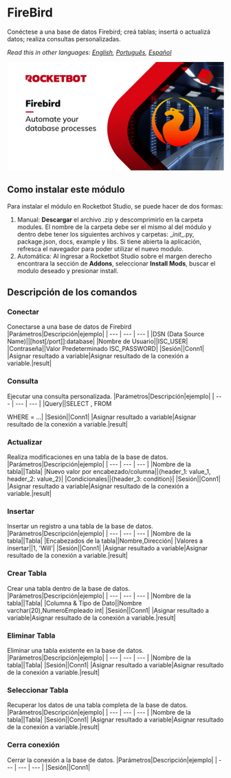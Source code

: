 



# FireBird
  
Conéctese a una base de datos Firebird; creá tablas; insertá o actualizá datos; realiza consultas personalizadas.  

  
*Read this in other languages: [English](Manual_FireBird.md), [Português](Manual_FireBird.pr.md), [Español](Manual_FireBird.es.md)*  

  
![banner](imgs/Banner_FireBird.jpg)
## Como instalar este módulo
  
Para instalar el módulo en Rocketbot Studio, se puede hacer de dos formas:
1. Manual: __Descargar__ el archivo .zip y descomprimirlo en la carpeta modules. El nombre de la carpeta debe ser el mismo al del módulo y dentro debe tener los siguientes archivos y carpetas: \__init__.py, package.json, docs, example y libs. Si tiene abierta la aplicación, refresca el navegador para poder utilizar el nuevo modulo.
2. Automática: Al ingresar a Rocketbot Studio sobre el margen derecho encontrara la sección de **Addons**, seleccionar **Install Mods**, buscar el modulo deseado y presionar install.  


## Descripción de los comandos

### Conectar
  
Conectarse a una base de datos de Firebird
|Parámetros|Descripción|ejemplo|
| --- | --- | --- |
|DSN (Data Source Name)||[host[/port]]:database|
|Nombre de Usuario||ISC_USER|
|Contraseña||Valor Predeterminado ISC_PASSWORD|
|Sesión||Conn1|
|Asignar resultado a variable|Asignar resultado de la conexión a variable.|result|

### Consulta
  
Ejecutar una consulta personalizada.
|Parámetros|Descripción|ejemplo|
| --- | --- | --- |
|Query||SELECT <column>, <column> FROM <table> WHERE <column> = <value> ...|
|Sesión||Conn1|
|Asignar resultado a variable|Asignar resultado de la conexión a variable.|result|

### Actualizar
  
Realiza modificaciones en una tabla de la base de datos.
|Parámetros|Descripción|ejemplo|
| --- | --- | --- |
|Nombre de la tabla||Tabla|
|Nuevo valor por encabezado/columna||{header_1: value_1, header_2: value_2}|
|Condicionales||{header_3: condition}|
|Sesión||Conn1|
|Asignar resultado a variable|Asignar resultado de la conexión a variable.|result|

### Insertar
  
Insertar un registro a una tabla de la base de datos.
|Parámetros|Descripción|ejemplo|
| --- | --- | --- |
|Nombre de la tabla||Tabla|
|Encabezados de la tabla||Nombre,Dirección|
|Valores a insertar||1, 'Will'|
|Sesión||Conn1|
|Asignar resultado a variable|Asignar resultado de la conexión a variable.|result|

### Crear Tabla
  
Crear una tabla dentro de la base de datos.
|Parámetros|Descripción|ejemplo|
| --- | --- | --- |
|Nombre de la tabla||Tabla|
|Columna & Tipo de Dato||Nombre varchar(20),NumeroEmpleado int|
|Sesión||Conn1|
|Asignar resultado a variable|Asignar resultado de la conexión a variable.|result|

### Eliminar Tabla
  
Eliminar una tabla existente en la base de datos.
|Parámetros|Descripción|ejemplo|
| --- | --- | --- |
|Nombre de la tabla||Tabla|
|Sesión||Conn1|
|Asignar resultado a variable|Asignar resultado de la conexión a variable.|result|

### Seleccionar Tabla
  
Recuperar los datos de una tabla completa de la base de datos.
|Parámetros|Descripción|ejemplo|
| --- | --- | --- |
|Nombre de la tabla||Tabla|
|Sesión||Conn1|
|Asignar resultado a variable|Asignar resultado de la conexión a variable.|result|

### Cerra conexión
  
Cerrar la conexión a la base de datos.
|Parámetros|Descripción|ejemplo|
| --- | --- | --- |
|Sesión||Conn1|
